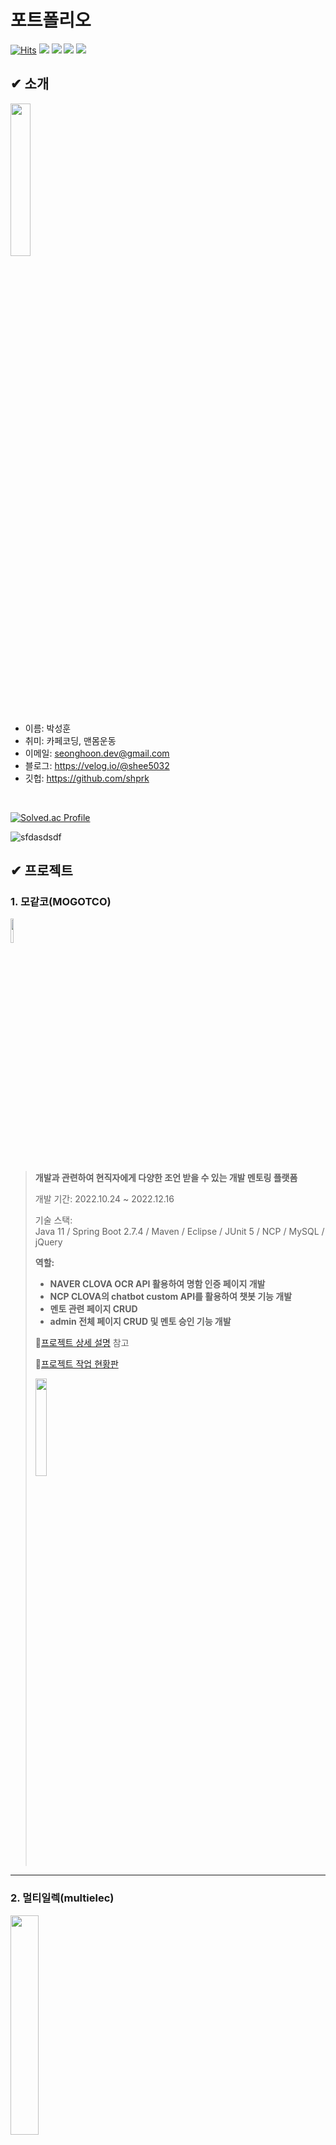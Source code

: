 # 포트폴리오
[![Hits](https://hits.seeyoufarm.com/api/count/incr/badge.svg?url=https%3A%2F%2Fgithub.com%2Fpsh5032%2FTIL_multicampus&count_bg=%232F8EE6&title_bg=%23555555&title=hits&edge_flat=false)](https://hits.seeyoufarm.com)
<img src="https://img.shields.io/badge/java-007396?style=for-the-badge&logo=java&logoColor=white"></a> 
<img src="https://img.shields.io/badge/mysql-4479A1?style=for-the-badge&logo=mysql&logoColor=white"></a> 
<img src="https://img.shields.io/badge/git-F05032?style=for-the-badge&logo=git&logoColor=white"></a>
<img src="https://img.shields.io/badge/python-3776AB?style=for-the-badge&logo=python&logoColor=white"></a>

## ✔ 소개
<img src="https://github.com/shprk/portfolio/assets/86956783/2c170511-0e5c-4f9a-a4b7-6d2904ce9831" width="25%"/>

- 이름: 박성훈
- 취미: 카페코딩, 맨몸운동
- 이메일: seonghoon.dev@gmail.com
- 블로그: https://velog.io/@shee5032
- 깃헙: https://github.com/shprk

<br>

[![Solved.ac Profile](http://mazassumnida.wtf/api/v2/generate_badge?boj=shee5032)](https://solved.ac/shee5032/)

![sfdasdsdf](https://github.com/shprk/dailyAlgorithm/assets/86956783/ffa6384c-8f57-4b95-9b7e-548494b43810)


## ✔ 프로젝트

### 1. 모같코(MOGOTCO)
<img src="https://user-images.githubusercontent.com/83347312/207089142-e9d840c9-f774-49a1-9e94-0096fd6eea14.png"  width="10%"/>

>__개발과 관련하여 현직자에게 다양한 조언 받을 수 있는 개발 멘토링 플랫폼__
>
>개발 기간: 2022.10.24 ~ 2022.12.16
>  
>기술 스택:  
>Java 11 / Spring Boot 2.7.4 / Maven / Eclipse / JUnit 5 / NCP / MySQL / jQuery 
>  
>__역할:__
>- __NAVER CLOVA OCR API 활용하여 명함 인증 페이지 개발__
>- __NCP CLOVA의 chatbot custom API를 활용하여 챗봇 기능 개발__
>- __멘토 관련 페이지 CRUD__
>- __admin 전체 페이지 CRUD 및 멘토 승인 기능 개발__
>  
>📌[프로젝트 상세 설명](https://github.com/shprk/mogotco) 참고
>
>
>📌[프로젝트 작업 현황판](https://www.notion.so/psh5032/mogotco-f6b5f0fc608044349028c9cbd98f5ea7?pvs=4)
>
><img src="https://github.com/shprk/dailyAlgorithm/assets/86956783/1738a5d5-cddb-4ff0-890d-32d589839ecc"  width="20%"/>

---

### 2. 멀티일렉(multielec)
<img src="https://user-images.githubusercontent.com/86956783/197341585-9af17c75-1df7-43eb-ad79-59763c3cc182.png"  width="30%"/>

>__전자 제품 온라인 판매 웹 서비스 (미니 프로젝트)__
> 
>개발 기간: 2022.10.11 ~ 2022.10.17
>  
>기술 스택:  
>Java 11 / Spring Boot 2.7.4 / Maven / MySQL / jQuery
>
>__역할:__
>- __검색 페이지, 회원정보 수정 페이지 개발__
>- __Figma를 활용하여 전체적인 CSS 작업 리드__
>  
>📌[프로젝트 상세 설명](https://github.com/shprk/multielec) 참고
>
>📌[프로젝트 작업 현황판](https://www.notion.so/psh5032/multielec-76d28b9912e3486686a85c4b1679b990?pvs=4)
>
>📌[Figma 작업 페이지](https://www.figma.com/file/IAPAKpeTjSsmRTdE0Tk1AR/Untitled?type=design&node-id=0%3A1&t=UcbiXiag8cNoGuHG-1)
>
><img src="https://github.com/shprk/dailyAlgorithm/assets/86956783/dc653167-cba8-4c82-bdf0-e8e24f4030e1"  width="20%"/>

---

